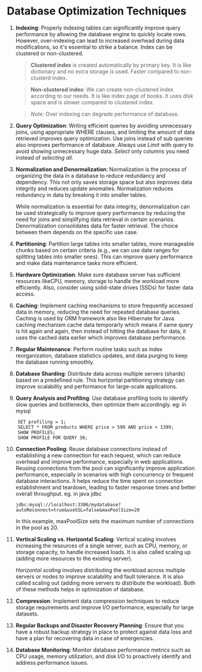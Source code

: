 # Database Optimization Techniques

1.  **Indexing**: Properly indexing tables can significantly improve query performance by allowing the database engine to quickly locate rows. However, over-indexing can lead to increased overhead during data modifications, so it's essential to strike a balance. Index can be clustered or non-clustered.
    > **Clustered index** is created automatically by primary key. It is like dictionary and no extra storage is used. Faster compared to non-clusterd index.

    > **Non-clustered index**: We can create non-clustered index according to our needs. It is like index page of books. It uses disk space and is slower compared to clustered index.
    
    > *Note*: Over indexing can degrade performance of database.


2.  **Query Optimization**: Writing efficient queries by avoiding unnecessary joins, using appropriate WHERE clauses, and limiting the amount of data retrieved improves query optimization. Use joins instead of sub queries also improves performance of database.
Always use *Limit* with query to avoid showing unnecessary huge data. *Select* only columns you need instead of *selecting all*.


3.  **Normalization and Denormalization**: Normalization is the process of organizing the data in a database to reduce redundancy and dependency. This not only saves storage space but also improves data integrity and reduces update anomalies. Normalization reduces redundancy in data by breaking it into smaller tables.

    While normalization is essential for data integrity, denormalization can be used strategically to improve query performance by reducing the need for joins and simplifying data retrieval in certain scenarios. Denormalization consolidates data for faster retrieval. The choice between them depends on the specific use case.


4.  **Partitioning**: Partition large tables into smaller tables, more manageable chunks based on certain criteria (e.g., we can use date ranges for splitting tables into smaller ones). This can improve query performance and make data maintenance tasks more efficient.


5.  **Hardware Optimization**: Make sure database server has sufficient resources likeCPU, memory, storage to handle the workload more efficiently. Also, consider using solid-state drives (SSDs) for faster data access.


6.  **Caching**: Implement caching mechanisms to store frequently accessed data in memory, reducing the need for repeated database queries. Caching is used by ORM framework also like Hibernate for Java. caching mechanism cache data temporarly which means if same query is hit again and again, then instead of hitting the database for data, it uses the cached data earlier which improves database performance.


7.  **Regular Maintenance**: Perform routine tasks such as index reorganization, database statistics updates, and data purging to keep the database running smoothly.


8.  **Database Sharding**: Distribute data across multiple servers (shards) based on a predefined rule. This horizontal partitioning strategy can improve scalability and performance for large-scale applications.


9.  **Query Analysis and Profiling**: Use database profiling tools to identify slow queries and bottlenecks, then optimize them accordingly. eg: in mysql
```
    SET profiling = 1;
    SELECT * FROM products WHERE price > 599 AND price < 1399;
    SHOW PROFILES;
    SHOW PROFILE FOR QUERY 30;
```


10. **Connection Pooling**: Reuse database connections instead of establishing a new connection for each request, which can reduce overhead and improve performance, especially in web applications. Reusing connections from the pool can significantly improve application performance, especially in scenarios with high concurrency or frequent database interactions. It helps reduce the time spent on connection establishment and teardown, leading to faster response times and better overall throughput. eg. in java jdbc

    ```jdbc:mysql://localhost:3306/mydatabase?autoReconnect=true&useSSL=false&maxPoolSize=20```

    In this example, maxPoolSize sets the maximum number of connections in the pool as 20.


11. **Vertical Scaling vs. Horizontal Scaling**: Vertical scaling involves increasing the resources of a single server, such as CPU, memory, or storage capacity, to handle increased loads. It is also called scaling up (adding more resources to the existing server).

    *Horizontal scaling* involves distributing the workload across multiple servers or nodes to improve scalability and fault tolerance. It is also called scaling out (adding more servers to distribute the workload). Both of these methods helps in optimization of database.

12. **Compression**: Implement data compression techniques to reduce storage requirements and improve I/O performance, especially for large datasets.


13. **Regular Backups and Disaster Recovery Planning**: Ensure that you have a robust backup strategy in place to protect against data loss and have a plan for recovering data in case of emergencies.


14. **Database Monitoring**: Monitor database performance metrics such as CPU usage, memory utilization, and disk I/O to proactively identify and address performance issues.
